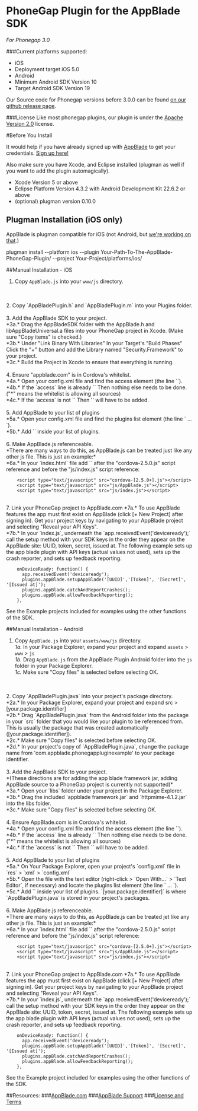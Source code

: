 PhoneGap Plugin for the AppBlade SDK
=================== 
*For Phonegap 3.0*


###Current platforms supported:
 * iOS 
  * Deployment target iOS 5.0 
 * Android 
  * Minimum Android SDK Version 10 
  * Target Android SDK Version 19
  
Our Source code for Phonegap versions before 3.0.0 can be found [on our github release page](https://github.com/AppBlade/SDK-PhoneGap-Plugin/releases). 

###License
Like most phonegap plugins, our plugin is under the [Apache Version 2.0](https://github.com/AppBlade/SDK-PhoneGap-Plugin/blob/phonegap_v3.0/APACHE-LICENSE-2.0.txt) license. 

#Before You Install

It would help if you have already signed up with [AppBlade](https://appblade.com) to get your credentials. [Sign up here!](https://appblade.com/users/new)

Also make sure you have Xcode, and Eclipse installed (plugman as well if you want to add the plugin automagically). 

 * Xcode Version 5 or above
 * Eclipse Platform Version 4.3.2 with Android Development Kit 22.6.2 or above 
 * (optional) plugman version 0.10.0

## Plugman Installation (iOS only)

AppBlade is plugman compatible for iOS (not Android, but [we're working on that](https://github.com/AppBlade/SDK-PhoneGap-Plugin/issues/12).)

   plugman install --platform ios --plugin Your-Path-To-The-AppBlade-PhoneGap-Plugin/ --project Your-Project/platforms/ios/

##Manual Installation - iOS

1. Copy `AppBlade.js` into your `www/js` directory.
<br/> 
<br/>
2. Copy `AppBladePlugin.h` and `AppBladePlugin.m` into your Plugins folder.
<br/> 
<br/>
3. Add the AppBlade SDK to your project. 
<br/>*3a.* Drag the AppBladeSDK folder with the AppBlade.h and libAppBladeUniversal.a files into your PhoneGap project in Xcode. (Make sure "Copy items" is checked.)
<br/>*3b.* Under "Link Binary With Libraries" In your Target's "Build Phases" Click the "+" button and add the Library named "Security.Framework" to your project.
<br/>*3c.* Build the Project in Xcode to ensure that everything is running.
<br/>
<br/>
4. Ensure "appblade.com" is in Cordova's whitelist.
<br/>*4a.* Open your config.xml file and find the access element (the line `<access origin= ... />`). 
<br/>*4b.* If the `access` line is already `<access origin="*" />` Then nothing else needs to be done. ("*" means the whitelist is allowing all sources)
<br/>*4c.* If the `access` is not `<access origin="*" />` Then '<access origin="https://appblade.com" subdomains="true" />' will have to be added.
<br/>
<br/>
5. Add AppBlade to your list of plugins
<br/>*5a.* Open your config.xml file and find the plugins list element (the line `<plugins> ... </plugins>`). 
<br/>*5b.* Add `<plugin name="AppBlade" value="AppBladePlugin" />` inside your list of plugins.
<br/>
<br/>
6. Make AppBlade.js referenceable. 
<br/>*There are many ways to do this, as AppBlade.js can be treated just like  any other js file. This is just an example:* 
<br/>*6a.* In your `index.html` file add `<script type="text/javascript" src="js/AppBlade.js"></script>` after the "cordova-2.5.0.js" script reference and before the "js/index.js" script reference:

        <script type="text/javascript" src="cordova-[2.5.0+].js"></script>
        <script type="text/javascript" src="js/AppBlade.js"></script>
        <script type="text/javascript" src="js/index.js"></script>
<br/>
7. Link your PhoneGap project to AppBlade.com  
  *7a.* To use AppBlade features the app must first exist on AppBlade (click [+ New Project] after signing in). Get   your project keys by navigating to your AppBlade project and selecting "Reveal your API Keys".
<br/>*7b.* In your `index.js`, underneath the `app.receivedEvent('deviceready');` call the setup method with your SDK keys in the order they appear on the AppBlade site: UUID, token, secret, issued at.
The following example sets up the app blade plugin with API keys (actual values not used), sets up the crash reporter, and sets up feedback reporting. 

        onDeviceReady: function() {
          app.receivedEvent('deviceready');
          plugins.appBlade.setupAppBlade('[UUID]','[Token]', '[Secret]', '[Issued at]');
          plugins.appBlade.catchAndReportCrashes();
          plugins.appBlade.allowFeedbackReporting();
        },

See the Example projects included for examples using the other functions of the SDK.

##Manual Installation - Android

1. Copy `AppBlade.js` into your `assets/www/js` directory.
<br/>*1a.* In your Package Explorer, expand your project and expand `assets` > `www` > `js`
<br/>*1b.* Drag `AppBlade.js` from the AppBlade Plugin Android folder into the `js` folder in your Package Explorer.
<br/>*1c.* Make sure "Copy files" is selected before selecting OK.
<br/>
<br/>
2. Copy `AppBladePlugin.java` into your project's package directory.
<br/>*2a.* In your Package Explorer, expand your project and expand src > [your.package.identifier] 
<br/>*2b.* Drag `AppBladePlugin.java` from the Android folder into the package in your `src` folder that you would like your plugin to be referenced from. This is usually the package that was created automatically ([your.package.identifier]). 
<br/>*2c.* Make sure "Copy files" is selected before selecting OK.
<br/>*2d.* In your project's copy of `AppBladePlugin.java`, change the package name from 'com.appblade.phonegappluginexample' to your package identifier.
<br/>
<br/>
3. Add the AppBlade SDK to your project. 
<br/>*(These directions are for adding the app blade framework jar, adding AppBlade source to a PhoneGap project is currently not supported)*
<br/>*3a.* Open your `libs` folder under your project in the Package Explorer. 
<br/>*3b.* Drag the included `appblade framework.jar` and `httpmime-4.1.2.jar` into the libs folder.
<br/>*3c.* Make sure "Copy files" is selected before selecting OK.
<br/>
<br/>
4. Ensure AppBlade.com is in Cordova's whitelist.
<br/>*4a.* Open your config.xml file and find the access element (the line `<access origin= ... />`). 
<br/>*4b.* If the `access` line is already `<access origin="*" />` Then nothing else needs to be done. ("*" means the whitelist is allowing all sources)
<br/>*4c.* If the `access` is not `<access origin="*" />` Then `<access origin="https://appblade.com" subdomains="true" />` will have to be added.
<br/>
<br/>
5. Add AppBlade to your list of plugins
<br/>*5a.* On Your Package Explorer, open your project's `config.xml` file in `res` > `xml` > `config.xml`
<br/>*5b.* Open the file with the text editor (right-click > `Open With...` > `Text Editor`, if necessary) and locate the plugins list element (the line `<plugins> ... </plugins>`). 
<br/>*5c.* Add `<plugin name="AppBlade" value="[your.package.identifier].AppBladePlugin"/>`  inside your list of plugins. `[your.package.identifier]` is where `AppBladePlugin.java` is stored in your project's packages.
<br/>
<br/>
6. Make AppBlade.js referenceable. 
<br/>*There are many ways to do this, as AppBlade.js can be treated jet like  any other js file. This is just an example:* 
<br/>*6a.* In your `index.html` file add `<script type="text/javascript" src="js/AppBlade.js"></script>` after the "cordova-2.5.0.js" script reference and before the "js/index.js" script reference:

        <script type="text/javascript" src="cordova-[2.5.0+].js"></script>
        <script type="text/javascript" src="js/AppBlade.js"></script>
        <script type="text/javascript" src="js/index.js"></script>
<br/>
7. Link your PhoneGap project to AppBlade.com  
  *7a.* To use AppBlade features the app must first exist on AppBlade (click [+ New Project] after signing in). Get   your project keys by navigating to your AppBlade project and selecting "Reveal your API Keys".
<br/>*7b.* In your `index.js`, underneath the `app.receivedEvent('deviceready');` call the setup method with your SDK keys in the order they appear on the AppBlade site: UUID, token, secret, issued at.
The following example sets up the app blade plugin with API keys (actual values not used), sets up the crash reporter, and sets up feedback reporting. 

        onDeviceReady: function() {
          app.receivedEvent('deviceready');
          plugins.appBlade.setupAppBlade('[UUID]','[Token]', '[Secret]', '[Issued at]');
          plugins.appBlade.catchAndReportCrashes();
          plugins.appBlade.allowFeedbackReporting();
        },

See the Example project included for examples using the other functions of the SDK.


##Resources:
###[AppBlade.com](https://appblade.com/)
###[AppBlade Support](https://support.appblade.com/)
###[License and Terms](https://appblade.com/terms_of_use)
